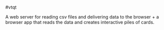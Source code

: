 #vtqt

A web server for reading csv files and delivering data to the browser + a browser app that reads the data and creates interactive piles of cards.
